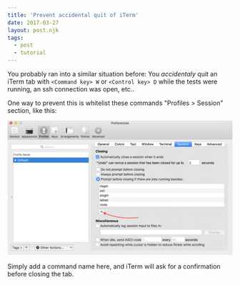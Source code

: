 ```yaml
---
title: 'Prevent accidental quit of iTerm'
date: 2017-03-27
layout: post.njk
tags:
  - post
  - tutorial
---
```


You probably ran into a similar situation before: You *accidentaly* quit an iTerm tab with `<Command key> W` or `<Control key> D` while the tests were running, an ssh connection was open, etc..

One way to prevent this is whitelist these commands "Profiles > Session" section, like this:

![iterm prevent close](/assets/images/posts/iterm-prevent-close.png)

Simply add a command name here, and iTerm will ask for a confirmation before closing the tab.
